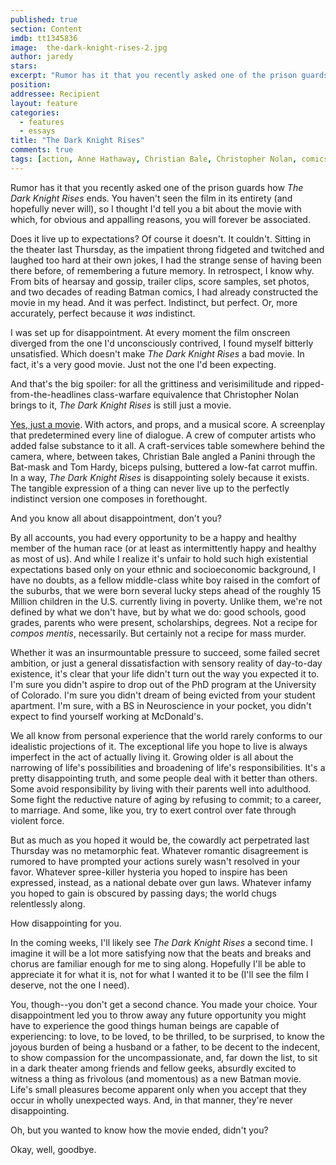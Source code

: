 ```yaml
---
published: true
section: Content
imdb: tt1345836
image:  the-dark-knight-rises-2.jpg
author: jaredy
stars: 
excerpt: "Rumor has it that you recently asked one of the prison guards how <em>The Dark Knight Rises</em> ends. You haven't seen the film in its entirety (and hopefully never will), so I thought I'd tell you a bit about the movie with which, for obvious and appalling reasons, you will forever be associated."
position: 
addressee: Recipient
layout: feature
categories:
  - features
  - essays
title: "The Dark Knight Rises"
comments: true
tags: [action, Anne Hathaway, Christian Bale, Christopher Nolan, comics, Letters, The Dark Knight Rises]
---
```

Rumor has it that you recently asked one of the prison guards how _The Dark Knight Rises_ ends. You haven't seen the film in its entirety (and hopefully never will), so I thought I'd tell you a bit about the movie with which, for obvious and appalling reasons, you will forever be associated.

Does it live up to expectations? Of course it doesn't. It couldn't. Sitting in the theater last Thursday, as the impatient throng fidgeted and twitched and laughed too hard at their own jokes, I had the strange sense of having been there before, of remembering a future memory. In retrospect, I know why. From bits of hearsay and gossip, trailer clips, score samples, set photos, and two decades of reading Batman comics, I had already constructed the movie in my head. And it was perfect. Indistinct, but perfect. Or, more accurately, perfect because it _was_ indistinct.

I was set up for disappointment. At every moment the film onscreen diverged from the one I'd unconsciously contrived, I found myself bitterly unsatisfied. Which doesn't make _The Dark Knight Rises_ a bad movie. In fact, it's a very good movie. Just not the one I'd been expecting.

And that's the big spoiler: for all the grittiness and verisimilitude and ripped-from-the-headlines class-warfare equivalence that Christopher Nolan brings to it, _The Dark Knight Rises_ is still just a movie.

[Yes, just a movie][1]. With actors, and props, and a musical score. A screenplay that predetermined every line of dialogue. A crew of computer artists who added false substance to it all. A craft-services table somewhere behind the camera, where, between takes, Christian Bale angled a Panini through the Bat-mask and Tom Hardy, biceps pulsing, buttered a low-fat carrot muffin. In a way, _The Dark Knight Rises_ is disappointing solely because it exists. The tangible expression of a thing can never live up to the perfectly indistinct version one composes in forethought.

   [1]: /content/2012/7/19/the-dark-knight-rises.html

And you know all about disappointment, don't you?

By all accounts, you had every opportunity to be a happy and healthy member of the human race (or at least as intermittently happy and healthy as most of us). And while I realize it's unfair to hold such high existential expectations based only on your ethnic and socioeconomic background, I have no doubts, as a fellow middle-class white boy raised in the comfort of the suburbs, that we were born several lucky steps ahead of the roughly 15 Million children in the U.S. currently living in poverty. Unlike them, we're not defined by what we don't have, but by what we do: good schools, good grades, parents who were present, scholarships, degrees. Not a recipe for _compos mentis_, necessarily. But certainly not a recipe for mass murder.  

Whether it was an insurmountable pressure to succeed, some failed secret ambition, or just a general dissatisfaction with sensory reality of day-to-day existence, it's clear that your life didn't turn out the way you expected it to. I'm sure you didn't aspire to drop out of the PhD program at the University of Colorado. I'm sure you didn't dream of being evicted from your student apartment. I'm sure, with a BS in Neuroscience in your pocket, you didn't expect to find yourself working at McDonald's.

We all know from personal experience that the world rarely conforms to our idealistic projections of it. The exceptional life you hope to live is always imperfect in the act of actually living it. Growing older is all about the narrowing of life's possibilities and broadening of life's responsibilities. It's a pretty disappointing truth, and some people deal with it better than others. Some avoid responsibility by living with their parents well into adulthood. Some fight the reductive nature of aging by refusing to commit; to a career, to marriage. And some, like you, try to exert control over fate through violent force.

But as much as you hoped it would be, the cowardly act perpetrated last Thursday was no metamorphic feat. Whatever romantic disagreement is rumored to have prompted your actions surely wasn't resolved in your favor. Whatever spree-killer hysteria you hoped to inspire has been expressed, instead, as a national debate over gun laws. Whatever infamy you hoped to gain is obscured by passing days; the world chugs relentlessly along.

How disappointing for you.

In the coming weeks, I'll likely see _The Dark Knight Rises_ a second time. I imagine it will be a lot more satisfying now that the beats and breaks and chorus are familiar enough for me to sing along. Hopefully I'll be able to appreciate it for what it is, not for what I wanted it to be (I'll see the film I deserve, not the one I need).

You, though--you don't get a second chance. You made your choice. Your disappointment led you to throw away any future opportunity you might have to experience the good things human beings are capable of experiencing: to love, to be loved, to be thrilled, to be surprised, to know the joyous burden of being a husband or a father, to be decent to the indecent, to show compassion for the uncompassionate, and, far down the list, to sit in a dark theater among friends and fellow geeks, absurdly excited to witness a thing as frivolous (and momentous) as a new Batman movie. Life's small pleasures become apparent only when you accept that they occur in wholly unexpected ways. And, in that manner, they're never disappointing.

Oh, but you wanted to know how the movie ended, didn't you?

Okay, well, goodbye.